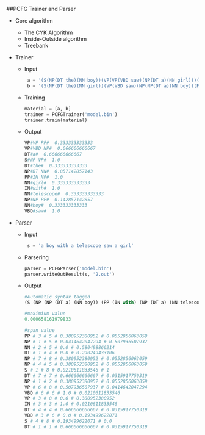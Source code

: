 ##PCFG Trainer and Parser

* Core algorithm 

    *  The CYK Algorithm
    *  Inside-Outside algorithm
    *  Treebank

* Trainer
    *  Input

	    ```python
		 a = '(S(NP(DT the)(NN boy))(VP(VP(VBD saw)(NP(DT a)(NN girl)))(PP(IN with)(NP(DT a)(NN telescope)))))'
	     b = '(S(NP(DT the)(NN girl))(VP(VBD saw)(NP(NP(DT a)(NN boy))(PP(IN with)(NP(DT a)(NN telescope)))'
		```

    *  Training

    	```python
	   material = [a, b]
	   trainer = PCFGTrainer('model.bin')
	   trainer.train(material)
		```

    *  Output

   		 ```python
		VP#VP PP#  0.333333333333 
		VP#VBD NP#  0.666666666667 
		DT#a#  0.666666666667 
		S#NP VP#  1.0 
		DT#the#  0.333333333333 
		NP#DT NN#  0.857142857143 
		PP#IN NP#  1.0 
		NN#girl#  0.333333333333 
		IN#with#  1.0 
		NN#telescope#  0.333333333333 
		NP#NP PP#  0.142857142857 
		NN#boy#  0.333333333333 
		VBD#saw#  1.0
		```

* Parser

    *  Input

	    ```python
		 s = 'a boy with a telescope saw a girl'
		```

    *  Parsering

    	```python
	    parser = PCFGParser('model.bin') 
	    parser.writeOutResult(s, '2.out')
		```

    *  Output

   		 ```python
   		#Automatic syntax tagged
		(S (NP (NP (DT a) (NN boy)) (PP (IN with) (NP (DT a) (NN telescope)))) (VP (VBD saw) (NP (DT a) (NN girl))))

		#maximium value
		0.000658161979833

		#span value
		PP # 3 # 5 # 0.380952380952 # 0.0552856063059
		NP # 1 # 5 # 0.0414642047294 # 0.507936507937
		NN # 2 # 5 # 0.0 # 0.580498866214
		DT # 1 # 4 # 0.0 # 0.290249433106
		NP # 7 # 8 # 0.380952380952 # 0.0552856063059
		NP # 4 # 5 # 0.380952380952 # 0.0552856063059
		S # 1 # 8 # 0.0210611833546 # 1
		DT # 7 # 7 # 0.666666666667 # 0.0315917750319
		NP # 1 # 2 # 0.380952380952 # 0.0552856063059
		VP # 6 # 8 # 0.507936507937 # 0.0414642047294
		VBD # 6 # 6 # 1.0 # 0.0210611833546
		VP # 3 # 8 # 0.0 # 0.380952380952
		IN # 3 # 3 # 1.0 # 0.0210611833546
		DT # 4 # 4 # 0.666666666667 # 0.0315917750319
		VBD # 3 # 6 # 0.0 # 0.193499622071
		S # 4 # 8 # 0.193499622071 # 0.0
		DT # 1 # 1 # 0.666666666667 # 0.0315917750319
		```